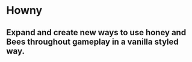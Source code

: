 # Howny
## Expand and create new ways to use honey and Bees throughout gameplay in a vanilla styled way.
